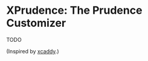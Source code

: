 XPrudence: The Prudence Customizer
==================================

TODO

(Inspired by [xcaddy](https://github.com/caddyserver/xcaddy).)
